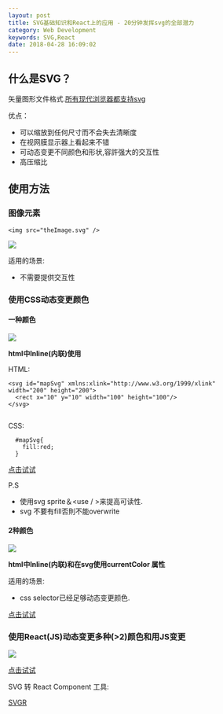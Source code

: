```yaml
---
layout: post
title: SVG基础知识和React上的应用 - 20分钟发挥svg的全部潜力
category: Web Development
keywords: SVG,React
date: 2018-04-28 16:09:02
---
```



## 什么是SVG？
矢量图形文件格式.[所有现代浏览器都支持svg](https://caniuse.com/#search=svg)

优点：

* 可以缩放到任何尺寸而不会失去清晰度
* 在视网膜显示器上看起来不错
* 可动态变更不同颜色和形状,容許强大的交互性
* 高压缩比

## 使用方法

### 图像元素
```
<img src="theImage.svg" />
```
![](/blog_accessary/blog_images/svg/address.svg)

适用的场景:
 * 不需要提供交互性

### 使用CSS动态变更颜色

#### 一种颜色

![](/blog_accessary/blog_images/svg/1.png)

**html中Inline(内联)使用**

HTML:
```
<svg id="mapSvg" xmlns:xlink="http://www.w3.org/1999/xlink" width="200" height="200">
  <rect x="10" y="10" width="100" height="100"/>
</svg>


```
CSS:
```
  #mapSvg{
    fill:red;
  }
```

[点击试试](https://codepen.io/chungchi300/pen/GQZLbM)

P.S
* 使用svg sprite＆<use / >来提高可读性.
* svg 不要有fill否則不能overwrite


#### 2种颜色

![](/blog_accessary/blog_images/svg/2.png)


**html中Inline(内联)和在svg使用currentColor 属性**

适用的场景:
 * css selector已经足够动态变更颜色.

[点击试试](https://codepen.io/chungchi300/pen/RQamrL)

### 使用React(JS)动态变更多种(>2)颜色和用JS变更

![](/blog_accessary/blog_images/svg/sample.png)

[点击试试](https://codepen.io/chungchi300/pen/OQNYOB)

SVG 转 React Component 工具:

[SVGR](https://github.com/smooth-code/svgr)
